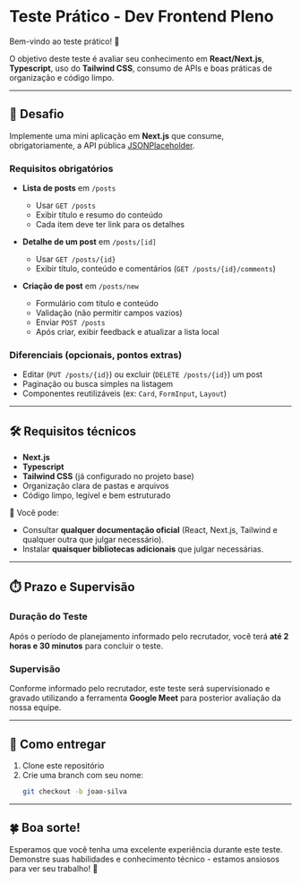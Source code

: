 # Teste Prático - Dev Frontend Pleno

Bem-vindo ao teste prático! 🚀

O objetivo deste teste é avaliar seu conhecimento em **React/Next.js**, **Typescript**, uso do **Tailwind CSS**, consumo de APIs e boas práticas de organização e código limpo.

---

## 📝 Desafio

Implemente uma mini aplicação em **Next.js** que consume, obrigatoriamente, a API pública [JSONPlaceholder](https://jsonplaceholder.typicode.com).

### Requisitos obrigatórios

- **Lista de posts** em `/posts`

  - Usar `GET /posts`
  - Exibir título e resumo do conteúdo
  - Cada item deve ter link para os detalhes

- **Detalhe de um post** em `/posts/[id]`

  - Usar `GET /posts/{id}`
  - Exibir título, conteúdo e comentários (`GET /posts/{id}/comments`)

- **Criação de post** em `/posts/new`
  - Formulário com título e conteúdo
  - Validação (não permitir campos vazios)
  - Enviar `POST /posts`
  - Após criar, exibir feedback e atualizar a lista local

### Diferenciais (opcionais, pontos extras)

- Editar (`PUT /posts/{id}`) ou excluir (`DELETE /posts/{id}`) um post
- Paginação ou busca simples na listagem
- Componentes reutilizáveis (ex: `Card`, `FormInput`, `Layout`)

---

## 🛠️ Requisitos técnicos

- **Next.js**
- **Typescript**
- **Tailwind CSS** (já configurado no projeto base)
- Organização clara de pastas e arquivos
- Código limpo, legível e bem estruturado

📌 Você pode:

- Consultar **qualquer documentação oficial** (React, Next.js, Tailwind e qualquer outra que julgar necessário).
- Instalar **quaisquer bibliotecas adicionais** que julgar necessárias.

---

## ⏱️ Prazo e Supervisão

### Duração do Teste

Após o período de planejamento informado pelo recrutador, você terá **até 2 horas e 30 minutos** para concluir o teste.

### Supervisão

Conforme informado pelo recrutador, este teste será supervisionado e gravado utilizando a ferramenta **Google Meet** para posterior avaliação da nossa equipe.

---

## 🚀 Como entregar

1. Clone este repositório
2. Crie uma branch com seu nome:
   ```bash
   git checkout -b joao-silva
   ```

---

## 🍀 Boa sorte!

Esperamos que você tenha uma excelente experiência durante este teste. Demonstre suas habilidades e conhecimento técnico - estamos ansiosos para ver seu trabalho! 🚀

